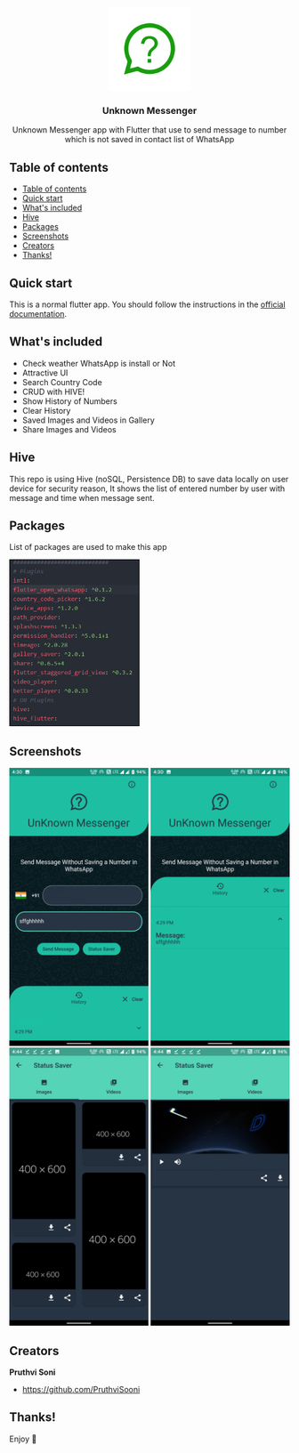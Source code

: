 <p align="center">
  <a href="https://flutter.io/">
    <img src="images/unknown_logo.png" alt="Logo"  width=150>
  </a>
  <h3 align="center">Unknown Messenger</h3>
  <p align="center">
    Unknown Messenger app with Flutter that use to send message to number which is not saved in contact list of WhatsApp
    <br>
    <!-- <a href="https://github.com/Ismaestro/flutter-example-app/issues/new">Report bug</a>
    ·
    <a href="https://github.com/Ismaestro/flutter-example-app/issues/new">Request feature</a> -->
  </p>
</p>

## Table of contents

- [Table of contents](#table-of-contents)
- [Quick start](#quick-start)
- [What's included](#whats-included)
- [Hive](#hive)
- [Packages](#packages)
- [Screenshots](#screenshots)
- [Creators](#creators)
- [Thanks!](#thanks)

## Quick start

This is a normal flutter app. You should follow the instructions in the [official documentation](https://flutter.io/docs/get-started/install).

## What's included

- Check weather WhatsApp is install or Not
- Attractive UI
- Search Country Code
- CRUD with HIVE!
- Show History of Numbers
- Clear History
- Saved Images and Videos in Gallery
- Share Images and Videos

## Hive

This repo is using Hive (noSQL, Persistence DB) to save data locally on user device for security reason, It shows the list of entered number by user with message and time when message sent.

## Packages

List of packages are used to make this app

<img src="data/packages.png" height=300/>

## Screenshots

<img src="data/demo_1.jpg" width=250/>
<img src="data/demo_2.jpg" width=250/>
<img src="data/demo_3.jpg" width=250/>
<img src="data/demo_4.jpg" width=250/>

## Creators

**Pruthvi Soni**

- <https://github.com/PruthviSooni>

<!-- <a href='https://ko-fi.com/S6S5LMVR' target='_blank'><img height='36' style='border:0px;height:36px;' src='https://az743702.vo.msecnd.net/cdn/kofi4.png?v=0' border='0' alt='Buy Me a Coffee at ko-fi.com' /></a> -->

## Thanks!

Enjoy :metal:
